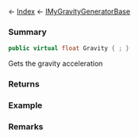 ← [Index](Api-Index) ← [IMyGravityGeneratorBase](SpaceEngineers.Game.ModAPI.Ingame.IMyGravityGeneratorBase)

### Summary

```csharp
public virtual float Gravity { ; }
```

Gets the gravity acceleration

### Returns

### Example

### Remarks

